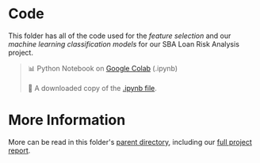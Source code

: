 # Code
This folder has all of the code used for the _feature selection_ and our _machine learning classification models_ for our SBA Loan Risk Analysis project.

> 📊 Python Notebook on [Google Colab](https://colab.research.google.com/drive/1HVOS9IFwqiPWZ4yIHXls7a4HiP-RmNCM) (.ipynb)\
\
> 📄 A downloaded copy of the [.ipynb file](https://github.com/MatthewHolsten/sba-loan-risk-analysis/blob/7ab3c393ef18e79eeb80c1b8e4778143eac6c460/Machine%20Learning%20Models/CS135_FinalProject_Notebook_HolstenPitkin.ipynb).

# More Information
More can be read in this folder's [parent directory](https://github.com/MatthewHolsten/sba-loan-risk-analysis), including our [full project report](https://github.com/MatthewHolsten/sba-loan-risk-analysis/blob/ff33a08ec8cec5ad367d8e4f1a5e8b9571573609/Report,%20Should%20This%20Loan%20Be%20Approved%20Or%20Denied,%20An%20Exploration%20Of%20Risk%20Classification%20Using%20US%20Small%20Business%20Administration%20Loan%20Data.pdf).
